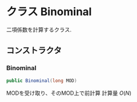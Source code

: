 # クラス Binominal

二項係数を計算するクラス.

## コンストラクタ
### Binominal
```java
public Binominal(long MOD)
```

MODを受け取り、そのMOD上で前計算 計算量 $O(N)$

